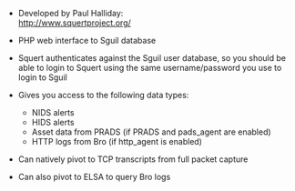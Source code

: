 * Developed by Paul Halliday:  
http://www.squertproject.org/

* PHP web interface to Sguil database

* Squert authenticates against the Sguil user database, so you should be able to login to Squert using the same username/password you use to login to Sguil

* Gives you access to the following data types:
  * NIDS alerts
  * HIDS alerts
  * Asset data from PRADS (if PRADS and pads_agent are enabled)
  * HTTP logs from Bro (if http_agent is enabled)

* Can natively pivot to TCP transcripts from full packet capture

* Can also pivot to ELSA to query Bro logs